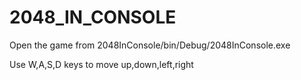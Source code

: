 # 2048_IN_CONSOLE
Open the game from 2048InConsole/bin/Debug/2048InConsole.exe     


Use W,A,S,D keys to move up,down,left,right
